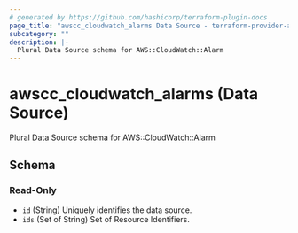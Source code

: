 ```yaml
---
# generated by https://github.com/hashicorp/terraform-plugin-docs
page_title: "awscc_cloudwatch_alarms Data Source - terraform-provider-awscc"
subcategory: ""
description: |-
  Plural Data Source schema for AWS::CloudWatch::Alarm
---
```


# awscc_cloudwatch_alarms (Data Source)

Plural Data Source schema for AWS::CloudWatch::Alarm



<!-- schema generated by tfplugindocs -->
## Schema

### Read-Only

- `id` (String) Uniquely identifies the data source.
- `ids` (Set of String) Set of Resource Identifiers.
